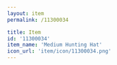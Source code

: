 ```yaml
---
layout: item
permalink: /11300034

title: Item
id: '11300034'
item_name: 'Medium Hunting Hat'
icon_url: 'item/icon/11300034.png'
---
```

